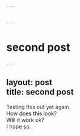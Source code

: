 ```yaml
---


---
```


<h1 id="second-post">second post</h1>
<pre><code>---
</code></pre>
<h2 id="layout-posttitle-second-post">layout: post<br>
title: second post</h2>
<p>Testing this out yet again.<br>
How does this look?<br>
Will it work ok?<br>
I hope so.</p>

